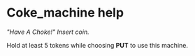 # Coke_machine help

*"Have A Choke!"  Insert coin.*

Hold at least 5 tokens while choosing **PUT** to use this machine.
